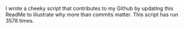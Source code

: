 I wrote a cheeky script that contributes to my Github by updating this ReadMe to illustrate why more than commits matter. This script has run 3578 times.